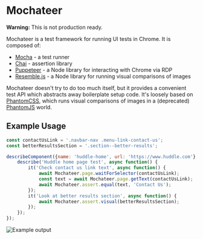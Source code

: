 # Mochateer

**Warning:** This is not production ready. 

Mochateer is a test framework for running UI tests in Chrome. It is composed of:

- [Mocha](https://mochajs.org/) - a test runner
- [Chai](http://chaijs.com/) - assertion library
- [Puppeteer](https://github.com/GoogleChrome/puppeteer)  - a Node library for interacting with Chrome via RDP
- [Resemble.js](https://github.com/Huddle/Resemble.js/) - a Node library for running visual comparisons of images

Mochateer doesn't try to do too much itself, but it provides a convenient test API which abstracts away boilerplate setup code. It's loosely based on [PhantomCSS](https://github.com/Huddle/PhantomCSS), which runs visual comparisons of images in a (deprecated) [PhantomJS](http://phantomjs.org/) world.

## Example Usage

```javascript
const contactUsLink = '.navbar-nav .menu-link-contact-us';
const betterResultsSection = '.section--better-results';

describeComponent({name: 'huddle-home', url: 'https://www.huddle.com'}, function() {
    describe('Huddle home page test', async function() {
        it('Check contact us link text', async function() {
            await Mochateer.page.waitForSelector(contactUsLink);
            const text = await Mochateer.page.getText(contactUsLink);
            await Mochateer.assert.equal(text, 'Contact Us');
        });
        it('Look at better results section', async function() {
            await Mochateer.assert.visual(betterResultsSection);
        });
    });
});
```

![Example output](https://i.imgur.com/X1qm5mA.png "Example output")
